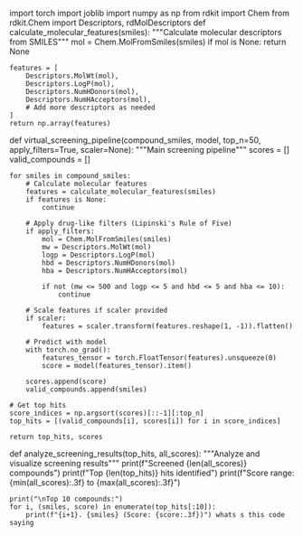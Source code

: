 import torch
import joblib
import numpy as np
from rdkit import Chem
from rdkit.Chem import Descriptors, rdMolDescriptors
def calculate_molecular_features(smiles):
    """Calculate molecular descriptors from SMILES"""
    mol = Chem.MolFromSmiles(smiles)
    if mol is None:
        return None

    features = [
        Descriptors.MolWt(mol),
        Descriptors.LogP(mol),
        Descriptors.NumHDonors(mol),
        Descriptors.NumHAcceptors(mol),
        # Add more descriptors as needed
    ]
    return np.array(features)
def virtual_screening_pipeline(compound_smiles, model, top_n=50, apply_filters=True, scaler=None):
    """Main screening pipeline"""
    scores = []
    valid_compounds = []

    for smiles in compound_smiles:
        # Calculate molecular features
        features = calculate_molecular_features(smiles)
        if features is None:
            continue

        # Apply drug-like filters (Lipinski's Rule of Five)
        if apply_filters:
            mol = Chem.MolFromSmiles(smiles)
            mw = Descriptors.MolWt(mol)
            logp = Descriptors.LogP(mol)
            hbd = Descriptors.NumHDonors(mol)
            hba = Descriptors.NumHAcceptors(mol)

            if not (mw <= 500 and logp <= 5 and hbd <= 5 and hba <= 10):
                continue

        # Scale features if scaler provided
        if scaler:
            features = scaler.transform(features.reshape(1, -1)).flatten()

        # Predict with model
        with torch.no_grad():
            features_tensor = torch.FloatTensor(features).unsqueeze(0)
            score = model(features_tensor).item()

        scores.append(score)
        valid_compounds.append(smiles)

    # Get top hits
    score_indices = np.argsort(scores)[::-1][:top_n]
    top_hits = [(valid_compounds[i], scores[i]) for i in score_indices]

    return top_hits, scores
def analyze_screening_results(top_hits, all_scores):
    """Analyze and visualize screening results"""
    print(f"Screened {len(all_scores)} compounds")
    print(f"Top {len(top_hits)} hits identified")
    print(f"Score range: {min(all_scores):.3f} to {max(all_scores):.3f}")

    print("\nTop 10 compounds:")
    for i, (smiles, score) in enumerate(top_hits[:10]):
        print(f"{i+1}. {smiles} (Score: {score:.3f})") whats s this code saying
